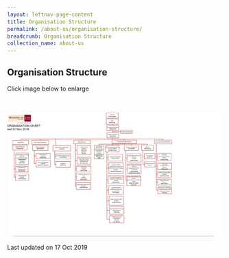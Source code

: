 ```yaml
---
layout: leftnav-page-content
title: Organisation Structure
permalink: /about-us/organisation-structure/
breadcrumb: Organisation Structure
collection_name: about-us
---
```


Organisation Structure
---

Click image below to enlarge
<div class="image">
  <a href="/files/Minlaw_Org_Nov_2019.pdf">
    <br>
    <br>
    <img src="/images/Minlaw_Org_Nov_2019.png" title="Organisation Structure" alt="Organisation Structure">
  </a>
</div>

<p class="right-side-updated">Last updated on 17 Oct 2019</p>
